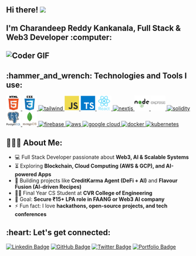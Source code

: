 <h2 align="left">
 <abc>
  <br>Hi there! <img src="https://user-images.githubusercontent.com/42378118/110234147-e3259600-7f4e-11eb-95be-0c4047144dea.gif" width="30"><br>
  <br> I'm Charandeep Reddy Kankanala, Full Stack & Web3 Developer :computer:<br>
  <br>
    <img src="https://media.giphy.com/media/SWoSkN6DxTszqIKEqv/giphy.gif" alt="Coder GIF" width="500">
 </abc>
</h2> 

<h2 align="left">:hammer_and_wrench: Technologies and Tools I use:</h2>
<p align="left">
    <a href="https://www.w3.org/html/" target="_blank"> <img src="https://raw.githubusercontent.com/devicons/devicon/master/icons/html5/html5-original-wordmark.svg" alt="html5" width="40" height="40"/> </a>
    <a href="https://www.w3schools.com/css/" target="_blank"> <img src="https://raw.githubusercontent.com/devicons/devicon/master/icons/css3/css3-original-wordmark.svg" alt="css3" width="40" height="40"/> </a>
    <a href="https://tailwindcss.com" target="_blank"> <img src="https://www.vectorlogo.zone/logos/tailwindcss/tailwindcss-icon.svg" alt="tailwind" width="40" height="40"/> </a>
    <a href="https://developer.mozilla.org/en-US/docs/Web/JavaScript" target="_blank"> <img src="https://raw.githubusercontent.com/devicons/devicon/master/icons/javascript/javascript-original.svg" alt="javascript" width="40" height="40"/> </a>
    <a href="https://www.typescriptlang.org/" target="_blank"> <img src="https://raw.githubusercontent.com/devicons/devicon/master/icons/typescript/typescript-original.svg" alt="typescript" width="40" height="40"/> </a>
    <a href="https://reactjs.org/" target="_blank"> <img src="https://raw.githubusercontent.com/devicons/devicon/master/icons/react/react-original-wordmark.svg" alt="react" width="40" height="40"/> </a>
    <a href="https://nextjs.org/" target="_blank"> <img src="https://www.vectorlogo.zone/logos/nextjs/nextjs-icon.svg" alt="nextjs" width="40" height="40"/> </a>
    <a href="https://nodejs.org" target="_blank"> <img src="https://raw.githubusercontent.com/devicons/devicon/master/icons/nodejs/nodejs-original-wordmark.svg" alt="nodejs" width="40" height="40"/> </a>
    <a href="https://expressjs.com" target="_blank"> <img src="https://raw.githubusercontent.com/devicons/devicon/master/icons/express/express-original-wordmark.svg" alt="express" width="40" height="40"/> </a>
    <a href="https://soliditylang.org/" target="_blank"> <img src="https://cryptologos.cc/logos/ethereum-eth-logo.png" alt="solidity" width="40" height="40"/> </a>
    <a href="https://www.postgresql.org/" target="_blank"> <img src="https://raw.githubusercontent.com/devicons/devicon/master/icons/postgresql/postgresql-original-wordmark.svg" alt="postgresql" width="40" height="40"/> </a>
    <a href="https://www.mongodb.com/" target="_blank"> <img src="https://raw.githubusercontent.com/devicons/devicon/master/icons/mongodb/mongodb-original-wordmark.svg" alt="mongodb" width="40" height="40"/> </a>
    <a href="https://firebase.google.com/" target="_blank"> <img src="https://www.vectorlogo.zone/logos/firebase/firebase-icon.svg" alt="firebase" width="40" height="40"/> </a>
    <a href="https://aws.amazon.com/" target="_blank"> <img src="https://www.vectorlogo.zone/logos/amazon_aws/amazon_aws-icon.svg" alt="aws" width="40" height="40"/> </a>
    <a href="https://cloud.google.com/" target="_blank"> <img src="https://www.vectorlogo.zone/logos/google_cloud/google_cloud-icon.svg" alt="google cloud" width="40" height="40"/> </a>
    <a href="https://www.docker.com/" target="_blank"> <img src="https://www.vectorlogo.zone/logos/docker/docker-icon.svg" alt="docker" width="40" height="40"/> </a>
    <a href="https://kubernetes.io/" target="_blank"> <img src="https://www.vectorlogo.zone/logos/kubernetes/kubernetes-icon.svg" alt="kubernetes" width="40" height="40"/> </a>
</p>

<h2 align="left">👨🏻‍💻 About Me:</h2>

- :computer: Full Stack Developer passionate about **Web3, AI & Scalable Systems**
- :hourglass_flowing_sand: Exploring **Blockchain, Cloud Computing (AWS & GCP), and AI-powered Apps**
- :rocket: Building projects like **CreditKarma Agent (DeFi + AI)** and **Flavour Fusion (AI-driven Recipes)**
- :man_technologist: Final Year CS Student at **CVR College of Engineering**
- :dart: Goal: **Secure ₹15+ LPA role in FAANG or Web3 AI company**
- :zap: Fun fact: I love **hackathons, open-source projects, and tech conferences**

<h2 align="left">:heart: Let's get connected:</h2>

[![Linkedin Badge](https://img.shields.io/badge/-Charandeep%20Reddy-blue?style=flat-square&logo=Linkedin&logoColor=white&link=https://www.linkedin.com/in/charandeep-reddy-kankanala/)](https://www.linkedin.com/in/charandeep-reddy-kankanala/)
[![GitHub Badge](https://img.shields.io/badge/-Charandeep--Reddy-black?style=flat-square&logo=github&logoColor=white&link=https://github.com/CharanReddyR)](https://github.com/CharanReddyR)
[![Twitter Badge](https://img.shields.io/badge/-@charan__reddy-1ca0f1?style=flat-square&labelColor=1ca0f1&logo=twitter&logoColor=white&link=https://twitter.com/)](https://twitter.com/)
[![Portfolio Badge](https://img.shields.io/badge/-Portfolio-blueviolet?style=flat-square&logo=appveyor&logoColor=white&link=https://charandeep.tech)](https://charandeep.tech)
